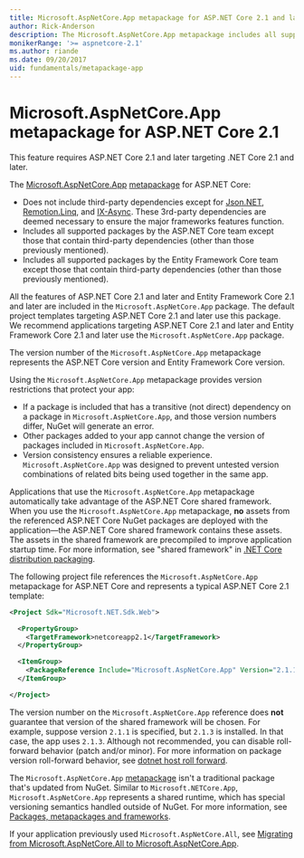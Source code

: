 ```yaml
---
title: Microsoft.AspNetCore.App metapackage for ASP.NET Core 2.1 and later
author: Rick-Anderson
description: The Microsoft.AspNetCore.App metapackage includes all supported ASP.NET Core and Entity Framework Core packages.
monikerRange: '>= aspnetcore-2.1'
ms.author: riande
ms.date: 09/20/2017
uid: fundamentals/metapackage-app
---
```

# Microsoft.AspNetCore.App metapackage for ASP.NET Core 2.1

This feature requires ASP.NET Core 2.1 and later targeting .NET Core 2.1 and later.

The [Microsoft.AspNetCore.App](https://www.nuget.org/packages/Microsoft.AspNetCore.App) [metapackage](/dotnet/core/packages#metapackages) for ASP.NET Core:

* Does not include third-party dependencies except for [Json.NET](https://www.nuget.org/packages/Newtonsoft.Json/), [Remotion.Linq](https://www.nuget.org/packages/Remotion.Linq/), and [IX-Async](https://www.nuget.org/packages/System.Interactive.Async/). These 3rd-party dependencies are deemed necessary to ensure the major frameworks features function.
* Includes all supported packages by the ASP.NET Core team except those that contain third-party dependencies (other than those previously mentioned).
* Includes all supported packages by the Entity Framework Core team except those that contain third-party dependencies (other than those previously mentioned).

All the features of ASP.NET Core 2.1 and later and Entity Framework Core 2.1 and later are included in the `Microsoft.AspNetCore.App` package. The default project templates targeting ASP.NET Core 2.1 and later use this package. We recommend applications targeting ASP.NET Core 2.1 and later and Entity Framework Core 2.1 and later use the `Microsoft.AspNetCore.App` package.

The version number of the `Microsoft.AspNetCore.App` metapackage represents the ASP.NET Core version and Entity Framework Core version.

Using the `Microsoft.AspNetCore.App` metapackage provides version restrictions that protect your app:

* If a package is included that has a transitive (not direct) dependency on a package in `Microsoft.AspNetCore.App`, and those version numbers differ, NuGet will generate an error.
* Other packages added to your app cannot change the version of packages included in `Microsoft.AspNetCore.App`.
* Version consistency ensures a reliable experience. `Microsoft.AspNetCore.App` was designed to prevent untested version combinations of related bits being used together in the same app.

Applications that use the `Microsoft.AspNetCore.App` metapackage automatically take advantage of the ASP.NET Core shared framework. When you use the `Microsoft.AspNetCore.App` metapackage, **no** assets from the referenced ASP.NET Core NuGet packages are deployed with the application&mdash;the ASP.NET Core shared framework contains these assets. The assets in the shared framework are precompiled to improve application startup time. For more information, see "shared framework" in [.NET Core distribution packaging](/dotnet/core/build/distribution-packaging).

The following project file references the `Microsoft.AspNetCore.App` metapackage for ASP.NET Core and represents a typical ASP.NET Core 2.1 template:

```xml
<Project Sdk="Microsoft.NET.Sdk.Web">

  <PropertyGroup>
    <TargetFramework>netcoreapp2.1</TargetFramework>
  </PropertyGroup>

  <ItemGroup>
    <PackageReference Include="Microsoft.AspNetCore.App" Version="2.1.1" />
  </ItemGroup>

</Project>

```

The version number on the `Microsoft.AspNetCore.App` reference does **not** guarantee that version of the shared framework will be chosen. For example, suppose version `2.1.1` is specified, but `2.1.3` is installed. In that case, the app uses `2.1.3`. Although not recommended, you can disable roll-forward behavior (patch and/or minor). For more information on package version roll-forward behavior, see [dotnet host roll forward](https://github.com/dotnet/core-setup/blob/master/Documentation/design-docs/roll-forward-on-no-candidate-fx.md).

The `Microsoft.AspNetCore.App` [metapackage](/dotnet/core/packages#metapackages) isn't a traditional package that's updated from NuGet. Similar to `Microsoft.NETCore.App`, `Microsoft.AspNetCore.App` represents a shared runtime, which has special versioning semantics handled outside of NuGet. For more information, see [Packages, metapackages and frameworks](/dotnet/core/packages).

If your application previously used `Microsoft.AspNetCore.All`, see [Migrating from Microsoft.AspNetCore.All to Microsoft.AspNetCore.App](xref:fundamentals/metapackage#migrate).

